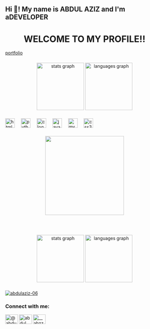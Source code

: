 <h2 align="left">Hi 👋! My name is ABDUL AZIZ and I'm aDEVELOPER</h2>
<h1 align="center"><strong>WELCOME TO MY PROFILE!!</strong></h1>
<a href="https://23r11a05d9.wixsite.com/abdul-aziz-portfol-4"> portfolio </a>

###

<div align="center">
  <img src="https://github-readme-stats.vercel.app/api?username=Abdulaziz-06&hide_title=false&hide_rank=false&show_icons=true&include_all_commits=true&count_private=true&disable_animations=false&theme=dracula&locale=en&hide_border=false" height="150" alt="stats graph"  />
  <img src="https://github-readme-stats.vercel.app/api/top-langs?username=Abdulaziz-06&locale=en&hide_title=false&layout=compact&card_width=320&langs_count=5&theme=dracula&hide_border=false" height="150" alt="languages graph"  />
</div>

###

<div align="left">
  <img src="https://cdn.jsdelivr.net/gh/devicons/devicon/icons/html5/html5-original.svg" height="30" alt="html5 logo"  />
  <img width="12" />
  <img src="https://cdn.jsdelivr.net/gh/devicons/devicon/icons/python/python-original.svg" height="30" alt="python logo"  />
  <img width="12" />
  <img src="https://cdn.jsdelivr.net/gh/devicons/devicon/icons/c/c-original.svg" height="30" alt="c logo"  />
  <img width="12" />
  <img src="https://cdn.jsdelivr.net/gh/devicons/devicon/icons/java/java-original.svg" height="30" alt="java logo"  />
  <img width="12" />
  <img src="https://cdn.jsdelivr.net/gh/devicons/devicon/icons/mysql/mysql-original.svg" height="30" alt="mysql logo"  />
  <img width="12" />
  <img src="https://cdn.jsdelivr.net/gh/devicons/devicon/icons/css3/css3-original.svg" height="30" alt="css3 logo"  />
</div>

###

<div align="center">
  <img height="250" src="https://user-images.githubusercontent.com/74038190/225813708-98b745f2-7d22-48cf-9150-083f1b00d6c9.gif"  />
</div>

###

<br clear="both">


###

<div align="center">
  <img src="https://github-readme-stats.vercel.app/api?username=Abdulaziz-06&hide_title=false&hide_rank=false&show_icons=true&include_all_commits=true&count_private=true&disable_animations=false&theme=dracula&locale=en&hide_border=false&order=1" height="150" alt="stats graph"  />
  <img src="https://github-readme-stats.vercel.app/api/top-langs?username=Abdulaziz-06&locale=en&hide_title=false&layout=compact&card_width=320&langs_count=5&theme=dracula&hide_border=false&order=2" height="150" alt="languages graph"  />
</div>

###
 <div>
 <p align="left"> <a href="https://github.com/ryo-ma/github-profile-trophy"><img src="https://github-profile-trophy.vercel.app/?username=abdulaziz-06" alt="abdulaziz-06" /></a> </p>

</div>

###

###
<div>
<h3 align="left">Connect with me:</h3>
<p align="left">
<a href="https://twitter.com/@abdulaziz119851" target="blank"><img align="center" src="https://raw.githubusercontent.com/rahuldkjain/github-profile-readme-generator/master/src/images/icons/Social/twitter.svg" alt="@abdulaziz119851" height="30" width="40" /></a>
<a href="https://linkedin.com/in/abdul aziz" target="blank"><img align="center" src="https://raw.githubusercontent.com/rahuldkjain/github-profile-readme-generator/master/src/images/icons/Social/linked-in-alt.svg" alt="abdul aziz" height="30" width="40" /></a>
<a href="https://instagram.com/__abzz_06" target="blank"><img align="center" src="https://raw.githubusercontent.com/rahuldkjain/github-profile-readme-generator/master/src/images/icons/Social/instagram.svg" alt="__abzz_06" height="30" width="40" /></a>
</p>
</div>

###
